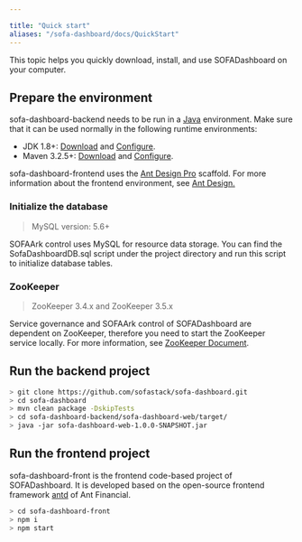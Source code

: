 ```yaml
---

title: "Quick start"
aliases: "/sofa-dashboard/docs/QuickStart"
---
```


This topic helps you quickly download, install, and use SOFADashboard on your computer.

## Prepare the environment

sofa-dashboard-backend needs to be run in a [Java](https://docs.oracle.com/cd/E19182-01/820-7851/inst_cli_jdk_javahome_t/) environment. Make sure that it can be used normally in the following runtime environments:

* JDK 1.8+: [Download](http://www.oracle.com/technetwork/java/javase/downloads/jdk8-downloads-2133151.html) and [Configure](https://docs.oracle.com/cd/E19182-01/820-7851/inst_cli_jdk_javahome_t/).
* Maven 3.2.5+: [Download](https://maven.apache.org/download.cgi) and [Configure](https://maven.apache.org/settings.html).

sofa-dashboard-frontend uses the [Ant Design Pro](https://github.com/ant-design/ant-design-pro) scaffold. For more information about the frontend environment, see [Ant Design.](https://github.com/ant-design/ant-design/blob/master/README-zh_CN.md)

### Initialize the database

> MySQL version: 5.6+

SOFAArk control uses MySQL for resource data storage. You can find the SofaDashboardDB.sql script under the project directory and run this script to initialize database tables.

### ZooKeeper

> ZooKeeper 3.4.x and ZooKeeper 3.5.x

Service governance and SOFAArk control of SOFADashboard are dependent on ZooKeeper, therefore you need to start the ZooKeeper service locally. For more information, see [ZooKeeper Document](https://zookeeper.apache.org/doc/current/zookeeperStarted.html).

## Run the backend project

```bash
> git clone https://github.com/sofastack/sofa-dashboard.git
> cd sofa-dashboard
> mvn clean package -DskipTests
> cd sofa-dashboard-backend/sofa-dashboard-web/target/
> java -jar sofa-dashboard-web-1.0.0-SNAPSHOT.jar
```

## Run the frontend project

sofa-dashboard-front is the frontend code-based project of SOFADashboard. It is developed based on the open-source frontend framework [antd](https://ant.design/) of Ant Financial.

```bash
> cd sofa-dashboard-front
> npm i
> npm start
```
